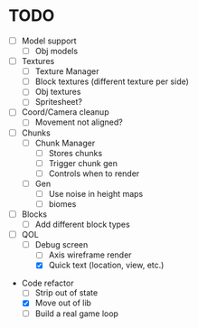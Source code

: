 # TODO

- [ ] Model support
    - [ ] Obj models
- [ ] Textures
    - [ ] Texture Manager
    - [ ] Block textures (different texture per side)
    - [ ] Obj textures
    - [ ] Spritesheet?
- [ ] Coord/Camera cleanup
    - [ ] Movement not aligned?
- [ ] Chunks
    - [ ] Chunk Manager
        - [ ] Stores chunks
        - [ ] Trigger chunk gen
        - [ ] Controls when to render
    - [ ] Gen
        - [ ] Use noise in height maps
        - [ ] biomes
- [ ] Blocks
    - [ ] Add different block types
- [ ] QOL
    - [ ] Debug screen
        - [ ] Axis wireframe render
        - [x] Quick text (location, view, etc.)
- Code refactor
    - [ ] Strip out of state
    - [x] Move out of lib
    - [ ] Build a real game loop
